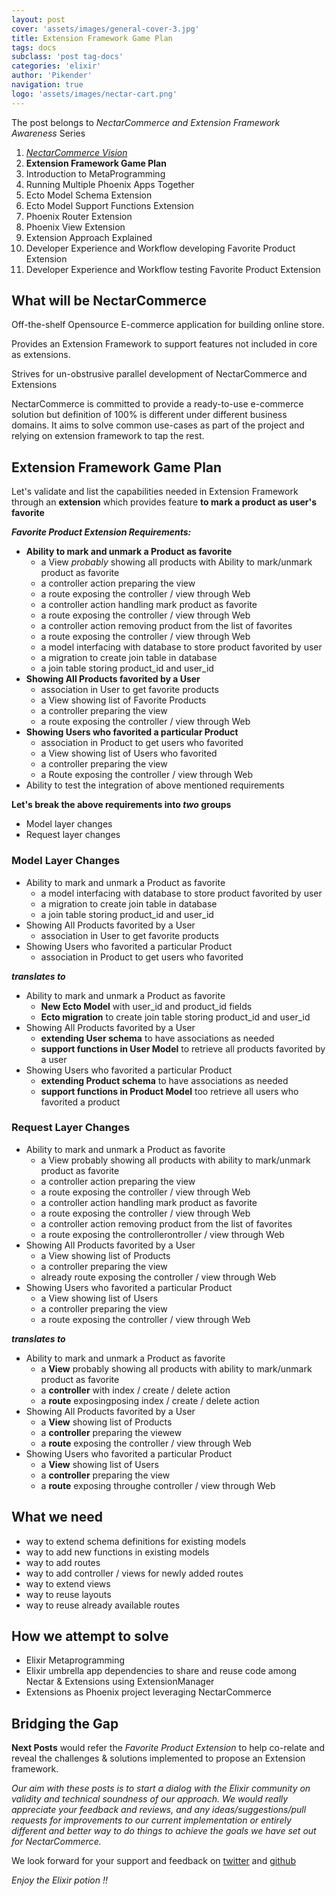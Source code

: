 ```yaml
---
layout: post
cover: 'assets/images/general-cover-3.jpg'
title: Extension Framework Game Plan
tags: docs
subclass: 'post tag-docs'
categories: 'elixir'
author: 'Pikender'
navigation: true
logo: 'assets/images/nectar-cart.png'
---
```


>
The post belongs to _NectarCommerce and Extension Framework Awareness_ Series
>
1. _[NectarCommerce Vision](http://vinsol.com/blog/2016/04/08/nectarcommerce-vision/)_
1. **Extension Framework Game Plan**
1. Introduction to MetaProgramming
1. Running Multiple Phoenix Apps Together
1. Ecto Model Schema Extension
1. Ecto Model Support Functions Extension
1. Phoenix Router Extension
1. Phoenix View Extension
1. Extension Approach Explained
1. Developer Experience and Workflow developing Favorite Product Extension
1. Developer Experience and Workflow testing Favorite Product Extension

## What will be NectarCommerce

>
Off-the-shelf Opensource E-commerce application for building online store.
>
Provides an Extension Framework to support features not included in core as extensions.
>
Strives for un-obstrusive parallel development of NectarCommerce and Extensions

NectarCommerce is committed to provide a ready-to-use e-commerce solution but definition of 100% is different under different business domains. It aims to solve common use-cases as part of the project and relying on extension framework to tap the rest.

## Extension Framework Game Plan

Let's validate and list the capabilities needed in Extension Framework through an **extension** which provides feature **to mark a product as user's favorite**

_**Favorite Product Extension Requirements:**_

- **Ability to mark and unmark a Product as favorite**
  - a View _probably_ showing all products with Ability to mark/unmark product as favorite
  - a controller action preparing the view
  - a route exposing the controller / view through Web
  - a controller action handling mark product as favorite
  - a route exposing the controller / view through Web
  - a controller action removing product from the list of favorites
  - a route exposing the controller / view through Web
  - a model interfacing with database to store product favorited by user
  - a migration to create join table in database
  - a join table storing product\_id and user\_id
- **Showing All Products favorited by a User**
  - association in User to get favorite products
  - a View showing list of Favorite Products
  - a controller preparing the view
  - a route exposing    the controller / view through Web
- **Showing Users who favorited a particular Product**
  - association in Product to get users who favorited
  - a View showing list of Users who favorited
  - a controller preparing the view
  - a Route exposing the controller / view through Web
- Ability to test the integration of above mentioned requirements

**Let's break the above requirements into _two_ groups**

- Model layer changes
- Request layer changes

### Model Layer Changes

- Ability to mark and unmark a Product as favorite
  - a model interfacing with database to store product favorited by user
  - a migration to create join table in database
  - a join table storing product_id and user_id
- Showing All Products favorited by a User
  - association in  User to get favorite products
- Showing Users who favorited a particular Product
  - association in Product to get users who favorited

_**translates to**_

- Ability to mark and unmark a Product as favorite
  - **New Ecto Model** with user\_id and product\_id fields
  - **Ecto migration** to create join table storing product_id and user_id
- Showing All Products favorited by a User
  - **extending User schema** to have associations as needed
  - **support functions in User Model** to retrieve all products favorited by a user
- Showing Users who favorited a particular Product
  - **extending Product schema** to   have associations as needed
  - **support functions in Product Model** too retrieve all users who favorited a product


### Request Layer Changes

- Ability to mark and unmark a Product as favorite
  - a View probably showing all products with ability to mark/unmark product as favorite
  - a controller action preparing the view
  - a route exposing the controller / view    through Web
  - a controller action handling mark product as favorite
  - a route exposing the controller / view through Web
  - a controller action removing product from the list of favorites
  - a route exposing the controllerontroller / view through Web
- Showing All Products favorited by a User
  - a View showing list of Products
  - a controller preparing the view
  - already route exposing the controller / view through Web
- Showing Users who favorited a particular Product
  - a View showing list of Users
  - a controller preparing the view
  - a route exposing the controller / view through Web

_**translates to**_

- Ability to mark and unmark a Product as favorite
  - a **View** probably showing all products with ability to mark/unmark product as favorite
  - a **controller** with index / create / delete action
  - a **route** exposingposing index / create / delete action
- Showing All Products favorited by a User
  - a **View** showing list of Products
  - a **controller** preparing the viewew
  - a **route** exposing the controller / view through Web
- Showing Users who favorited a particular Product
  - a **View** showing list of  Users
  - a **controller** preparing the view
  - a **route** exposing throughe controller / view through Web

## What we need

- way to extend schema definitions for existing models
- way to add new functions in existing models
- way to add routes
- way to add controller / views for newly added routes
- way to extend views
- way to reuse layouts
- way to reuse already available routes

## How we attempt to solve

- Elixir Metaprogramming
- Elixir umbrella app dependencies to share and reuse code among Nectar & Extensions using ExtensionManager
- Extensions as Phoenix project leveraging NectarCommerce

## Bridging the Gap

**Next Posts** would refer the *Favorite Product Extension* to help co-relate and reveal the challenges & solutions implemented to propose an Extension framework.

>
_Our aim with these posts is to start a dialog with the Elixir community on validity and technical soundness of our approach. We would really appreciate your feedback and reviews, and any ideas/suggestions/pull requests for improvements to our current implementation or entirely different and better way to do things to achieve the goals we have set out for NectarCommerce._

We look forward for your support and feedback on [twitter](https://twitter.com/NectarCommerce) and [github](https://github.com/vinsol/nectarcommerce/pull/47)

_Enjoy the Elixir potion !!_
